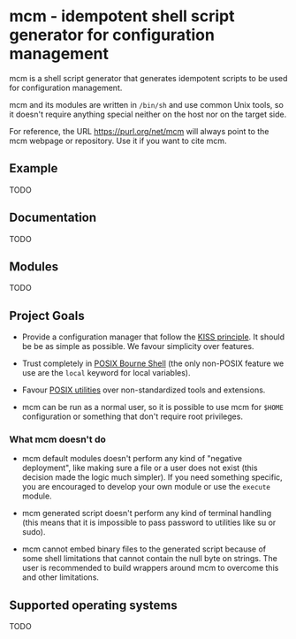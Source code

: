 # mcm - idempotent shell script generator for configuration management

mcm is a shell script generator that generates idempotent scripts to be used
for configuration management.

mcm and its modules are written in `/bin/sh` and use common Unix tools, so
it doesn't require anything special neither on the host nor on the target
side.

For reference, the URL https://purl.org/net/mcm will always point to the mcm
webpage or repository.  Use it if you want to cite mcm.

## Example

TODO

## Documentation

TODO

## Modules

TODO

## Project Goals

* Provide a configuration manager that follow the [KISS principle](https://en.wikipedia.org/wiki/KISS_principle).
It should be be as simple as possible.  We favour simplicity over features.

* Trust completely in [POSIX Bourne Shell](http://pubs.opengroup.org/onlinepubs/9699919799/)
(the only non-POSIX feature we use are the ``local`` keyword for local
variables).

* Favour [POSIX utilities](http://pubs.opengroup.org/onlinepubs/9699919799/idx/utilities.html)
over non-standardized tools and extensions.

* mcm can be run as a normal user, so it is possible to use mcm for `$HOME`
  configuration or something that don't require root privileges.

### What mcm doesn't do

* mcm default modules doesn't perform any kind of "negative deployment", like
  making sure a file or a user does not exist (this decision made the logic
  much simpler).  If you need something specific, you are encouraged to
  develop your own module or use the `execute` module.

* mcm generated script doesn't perform any kind of terminal handling (this
  means that it is impossible to pass password to utilities like su or sudo).

* mcm cannot embed binary files to the generated script because of some shell
  limitations that cannot contain the null byte on strings.  The user is
  recommended to build wrappers around mcm to overcome this and other
  limitations.

## Supported operating systems

TODO
